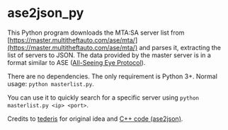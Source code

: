 # ase2json_py

This Python program downloads the MTA:SA server list from [https://master.multitheftauto.com/ase/mta/](https://master.multitheftauto.com/ase/mta/) and parses it, extracting the list of servers to JSON. The data provided by the master server is in a format similar to ASE ([All-Seeing Eye Protocol](https://int64.org/docs/gamestat-protocols/ase.html)).

There are no dependencies. The only requirement is Python 3+. Normal usage: `python masterlist.py`.

You can use it to quickly search for a specific server using `python masterlist.py <ip> <port>`.

Credits to [tederis](https://github.com/tederis) for original idea and [C++ code (ase2json)](https://github.com/tederis/ase2json).
